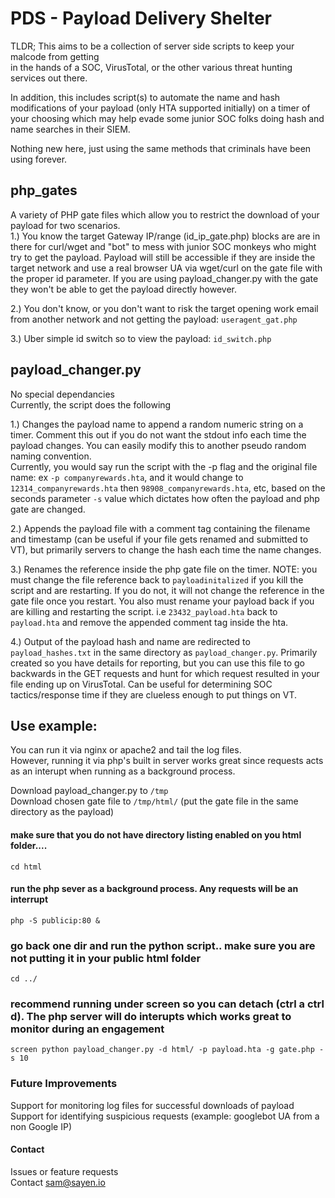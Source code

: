 # PDS - Payload Delivery Shelter   
TLDR; This aims to be a collection of server side scripts to keep your malcode from getting   
in the hands of a SOC, VirusTotal, or the other various threat hunting services out there.   

In addition, this includes script(s) to automate the name and hash modifications of your payload (only HTA supported initially) on a timer of your choosing which may help evade some junior SOC folks doing hash and name searches in their SIEM.   

Nothing new here, just using the same methods that criminals have been using forever.   

## php_gates   
A variety of PHP gate files which allow you to restrict the download of your payload for two scenarios.      
1.) You know the target Gateway IP/range (id_ip_gate.php) blocks are are in there for curl/wget and "bot" to mess with junior SOC monkeys who might try to get the payload.  Payload will still be accessible if they are inside the target network and use a real browser UA via wget/curl on the gate file with the proper id parameter. If you are using payload_changer.py with the gate they won't be able to get the payload directly however.   

2.) You don't know, or you don't want to risk the target opening work email from another network and not getting the payload: ```useragent_gat.php```       

3.) Uber simple id switch so to view the payload: ```id_switch.php```   

## payload_changer.py     
No special dependancies   
Currently, the script does the following    

1.) Changes the payload name to append a random numeric string on a timer.  Comment this out if you do not want the stdout info each time the payload changes. You can easily modify this to another pseudo random naming convention.    
        Currently, you would say run the script with the -p flag and the original file name: ex ```-p companyrewards.hta```, and it would change to ```12314_companyrewards.hta``` then ```98908_companyrewards.hta```, etc, based on the seconds parameter ```-s``` value which dictates how often the payload and php gate are changed.    
 
 2.) Appends the payload file with a comment tag containing the filename and timestamp (can be useful if your file gets renamed and submitted to VT), but primarily servers to change the hash each time the name changes.    
 
 3.) Renames the reference inside the php gate file on the timer.  NOTE: you must change the file reference back to ```payloadinitalized``` if you kill the script and are restarting.  If you do not, it will not change the reference in the gate file once you restart.  You also must rename your payload back if you are killing and restarting the script.  i.e ```23432_payload.hta``` back to ```payload.hta``` and remove the appended comment tag inside the hta.    
 
 4.) Output of the payload hash and name are redirected to ```payload_hashes.txt``` in the same directory as ```payload_changer.py```.  Primarily created so you have details for reporting, but you can use this file to go backwards in the GET requests and hunt for which request resulted in your file ending up on VirusTotal. Can be useful for determining SOC tactics/response time if they are clueless enough to put things on VT.    

## Use example:   
You can run it via nginx or apache2 and tail the log files.   
However, running it via php's built in server works great since requests acts as an interupt when running as a background process.   

Download payload_changer.py to ```/tmp```   
Download chosen gate file to ```/tmp/html/``` (put the gate file in the same directory as the payload) 

#### make sure that you do not have directory listing enabled on you html folder....   

```cd html```   

#### run the php sever as a background process. Any requests will be an interrupt    

```php -S publicip:80 &```    

### go back one dir and run the python script.. make sure you are not putting it in your public html folder   

```cd ../```  

### recommend running under screen so you can detach (ctrl a ctrl d).  The php server will do interupts which works great to monitor during an engagement   

```screen python payload_changer.py -d html/ -p payload.hta -g gate.php -s 10```   

### Future Improvements    
  
Support for monitoring log files for successful downloads of payload   
Support for identifying suspicious requests (example: googlebot UA from a non Google IP)   

#### Contact  
Issues or feature requests   
Contact sam@sayen.io    



